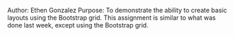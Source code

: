 Author: Ethen Gonzalez
Purpose: To demonstrate the ability to create basic layouts using the Bootstrap grid. This assignment is similar to what was done last week, except using the Bootstrap grid.